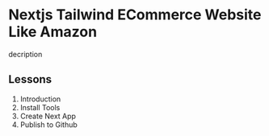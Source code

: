 # Nextjs Tailwind ECommerce Website Like Amazon

decription

## Lessons

1. Introduction
2. Install Tools
3. Create Next App
4. Publish to Github
